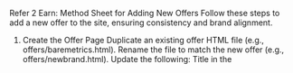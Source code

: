 Refer 2 Earn: Method Sheet for Adding New Offers
Follow these steps to add a new offer to the site, ensuring consistency and brand alignment.
1. Create the Offer Page
Duplicate an existing offer HTML file (e.g., offers/baremetrics.html).
Rename the file to match the new offer (e.g., offers/newbrand.html).
Update the following:
Title in the <title> tag.
Brand-specific class in the <body> tag (e.g., brand-newbrand).
Headline, subheadline, and offer details in the body.
Button text and link.
Card colors and accent styles to match the new brand (see step 2 for CSS).
Use the brand's gradient/button class (e.g., .cta-button-newbrand) for all main action buttons and ensure the headline uses the brand's gradient style via the brand class, as seen in other offers.
Add a unique <meta name="description"> tag in the <head> for SEO.
Add descriptive alt text to all main offer buttons (use the alt attribute on <a> tags) for accessibility and SEO.
2. Add Brand-Specific Styles
In styles.css, add a new section for the brand by duplicating an existing brand's section (e.g., Baremetrics) as a template.
Update the color codes and class names to match the new brand's palette.
Include styles for:
.brand-newbrand .headline (gradient headline)
.cta-button-newbrand (main button)
.brand-newbrand .mini-card .title and .mini-card (card accent)
.brand-newbrand .card (card border and shadow)
.brand-newbrand .nav-dropdown and related dropdown styles
.brand-newbrand .nav-category-title (dropdown category title)
Apply these classes to the offer page, buttons, and dropdown for full visual consistency.
3. Update the Navbar
Add the new offer to the appropriate category in navbar.html with the correct link and incentive.
Use the brand-specific class for dropdown styling if needed.
Make sure the nav dropdowns are in alphabetical order
4. Update the Homepage Carousel
Add a new .offer-card for the brand in the relevant section in index.html.
Use the brand-specific class for the card and button.
Make sure the carousel offers are in alphabetical order
5. Add to Referral Links List
Add the new offer's main referral link to all-referral-links.txt in the root folder.
Format: Brand Name: https://referral-link-here.com
Make sure the links list is in alphabetical order
6. Test
Check the new offer page on desktop and mobile.
Test navigation and carousel functionality.
Ensure all brand colors, gradients, borders, and dropdowns match the intended style.
Keep this file up to date for future reference!
